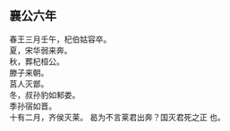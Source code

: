 ## 襄公六年
春王三月壬午，杞伯姑容卒。  
夏，宋华弱来奔。  
秋，葬杞桓公。  
滕子来朝。  
莒人灭鄫。  
冬，叔孙豹如邾娄。  
季孙宿如晋。  
十有二月，齐侯灭莱。 曷为不言莱君出奔？国灭君死之正
也。  


